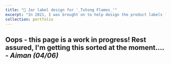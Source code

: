 ```yaml
---
title: "🫙 Jar label design for '_Tutong Flames_'"
excerpt: "In 2021, I was brought on to help design the product labels for _Tutong Flames_, a chilli paste start-up that was later selected to compete in Brunei’s Tutong District 1K1P (One Village One Product) program. [Read more here](/portfolio/portfolio_branding_tutong_flames) <br/><br/><img src='/images/portfolio_tutong_flames.png'>"
collection: portfolio
---
```


Oops - this page is a work in progress! Rest assured, I'm getting this sorted at the moment.... - _Aiman (04/06)_
------